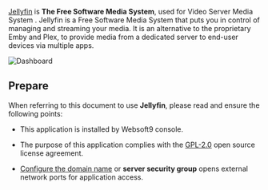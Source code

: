 [Jellyfin](https://jellyfin.org/) is **The Free Software Media System**, used for Video Server Media System . Jellyfin is a Free Software Media System that puts you in control of managing and streaming your media.  It is an alternative to the proprietary Emby and Plex, to provide media from a dedicated server to end-user devices via multiple apps. 


![Dashboard](https://libs.websoft9.com/Websoft9/DocsPicture/zh/jellyfin/jellyfin-gui-websoft9.png)


## Prepare

When referring to this document to use **Jellyfin**, please read and ensure the following points:

- This application is installed by Websoft9 console.

- The purpose of this application complies with the [GPL-2.0](https://opensource.org/licenses/GPL-2.0) open source license agreement.

- [Configure the domain name](./domain-set) or **server security group** opens external network ports for application access.